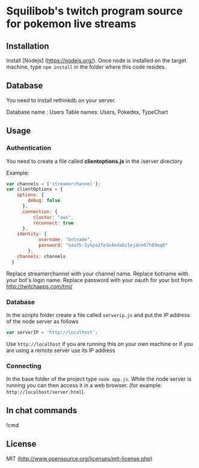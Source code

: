 # Squilibob's twitch program source for pokemon live streams

## Installation

Install [Nodejs] (https://nodejs.org/).
Once node is installed on the target machine, type `npm install` in the folder where this code resides.

## Database

You need to install rethinkdb on your server.

Database name : Users
Table names: Users, Pokedex, TypeChart

## Usage
### Authentication

You need to create a file called **clientoptions.js** in the /server directory

Example:

``` javascript
var channels = ['streamerchannel'];
var clientOptions = {
    options: {
        debug: false
      },
      connection: {
          cluster: "aws",
          reconnect: true
      },
    identity: {
            username: "botname",
            password: "oauth:1ykpa2fe3e4edabc5ejdon67h89eq0"
        },
    channels: channels
  }
```

Replace streamerchannel with your channel name.
Replace botname with your bot's login name.
Replace password with your oauth for your bot from http://twitchapps.com/tmi/

### Database

In the scripts folder create a file called `serverip.js` and put the IP address of the node server as follows
``` javascript
var serverIP = 'http://localhost';
```

Use `http://localhost` if you are running this on your own machine or if you are using a remote server use its IP address

### Connecting

In the base folder of the project type `node app.js`.
While the node server is running you can then access it in a web browser.
(for example: `http://localhost/server.html`).

## In chat commands
!cmd

## License

MIT (http://www.opensource.org/licenses/mit-license.php)